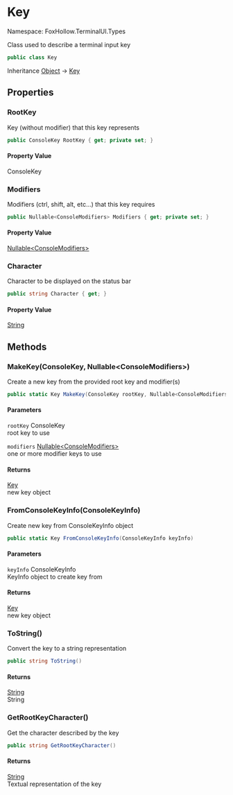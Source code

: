 # Key

Namespace: FoxHollow.TerminalUI.Types

Class used to describe a terminal input key

```csharp
public class Key
```

Inheritance [Object](https://docs.microsoft.com/en-us/dotnet/api/system.object) → [Key](./foxhollow.terminalui.types.key.md)

## Properties

### **RootKey**

Key (without modifier) that this key represents

```csharp
public ConsoleKey RootKey { get; private set; }
```

#### Property Value

ConsoleKey<br>

### **Modifiers**

Modifiers (ctrl, shift, alt, etc...) that this key requires

```csharp
public Nullable<ConsoleModifiers> Modifiers { get; private set; }
```

#### Property Value

[Nullable&lt;ConsoleModifiers&gt;](https://docs.microsoft.com/en-us/dotnet/api/system.nullable-1)<br>

### **Character**

Character to be displayed on the status bar

```csharp
public string Character { get; }
```

#### Property Value

[String](https://docs.microsoft.com/en-us/dotnet/api/system.string)<br>

## Methods

### **MakeKey(ConsoleKey, Nullable&lt;ConsoleModifiers&gt;)**

Create a new key from the provided root key and modifier(s)

```csharp
public static Key MakeKey(ConsoleKey rootKey, Nullable<ConsoleModifiers> modifiers)
```

#### Parameters

`rootKey` ConsoleKey<br>
root key to use

`modifiers` [Nullable&lt;ConsoleModifiers&gt;](https://docs.microsoft.com/en-us/dotnet/api/system.nullable-1)<br>
one or more modifier keys to use

#### Returns

[Key](./foxhollow.terminalui.types.key.md)<br>
new key object

### **FromConsoleKeyInfo(ConsoleKeyInfo)**

Create new key from ConsoleKeyInfo object

```csharp
public static Key FromConsoleKeyInfo(ConsoleKeyInfo keyInfo)
```

#### Parameters

`keyInfo` ConsoleKeyInfo<br>
KeyInfo object to create key from

#### Returns

[Key](./foxhollow.terminalui.types.key.md)<br>
new key object

### **ToString()**

Convert the key to a string representation

```csharp
public string ToString()
```

#### Returns

[String](https://docs.microsoft.com/en-us/dotnet/api/system.string)<br>
String

### **GetRootKeyCharacter()**

Get the character described by the key

```csharp
public string GetRootKeyCharacter()
```

#### Returns

[String](https://docs.microsoft.com/en-us/dotnet/api/system.string)<br>
Textual representation of the key
